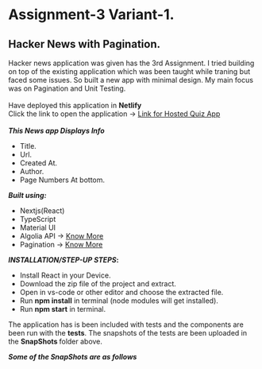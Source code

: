 # Assignment-3 Variant-1.
## Hacker News with Pagination. 

Hacker news application was given has the 3rd Assignment. I tried building on top of the existing application which was been taught while traning but faced some issues. So built a new app with minimal design. My main focus was on Pagination and Unit Testing.
\
\
Have deployed this application in <b> Netlify </b>
\
Click the link to open the application -> [Link for Hosted Quiz App](https://ephemeral-beijinho-cc775e.netlify.app/)
\
\
<b>_This News app Displays Info_</b>
* Title.
* Url.
* Created At. 
* Author.
* Page Numbers At bottom.

<b>_Built using:_</b>
* Nextjs(React)
* TypeScript
* Material UI
* Algolia API -> [Know More](https://www.algolia.com/doc/rest-api/search/)
* Pagination -> [Know More](https://mui.com/material-ui/react-pagination/)

<b>_INSTALLATION/STEP-UP STEPS_:</b>
  * Install React in your Device.
  * Download the zip file of the project and extract.
  * Open in vs-code or other editor and choose the extracted file.
  * Run <b>npm install</b> in terminal (node modules will get installed).
  * Run <b>npm start</b> in terminal.

The application has is been included with tests and the components are been run with the <b>tests</b>. The snapshots of the tests are been uploaded in the <b> SnapShots </b> folder above.

<b>_Some of the SnapShots are as follows_</b>
